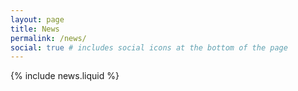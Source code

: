 ```yaml
---
layout: page
title: News
permalink: /news/
social: true # includes social icons at the bottom of the page
---
```


{% include news.liquid %}
